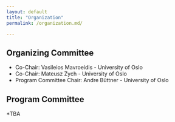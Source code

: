 ```yaml
---
layout: default
title: "Organization"
permalink: /organization.md/

---
```


## Organizing Committee

* Co-Chair: Vasileios Mavroeidis - University of Oslo
* Co-Chair: Mateusz Zych - University of Oslo
* Program Committee Chair: Andre Büttner - University of Oslo


## Program Committee

*TBA
